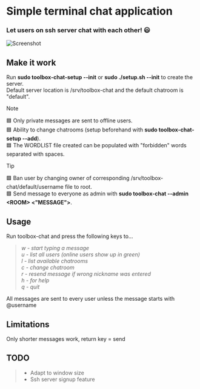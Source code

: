 # Simple terminal chat application
### Let users on ssh server chat with each other! :smiley:<br>
![Screenshot](https://github.com/william-andersson/chat/blob/main/Screenshot2.png)

## Make it work

Run **sudo toolbox-chat-setup --init** or **sudo ./setup.sh --init** to create the server.<br>
Default server location is /srv/toolbox-chat and the default chatroom is "default".<br>


> [!NOTE]
> :blue_square: Only private messages are sent to offline users.<br>
> :blue_square: Ability to change chatrooms (setup beforehand with **sudo toolbox-chat-setup --add**).<br>
> :blue_square: The WORDLIST file created can be populated with "forbidden" words separated with spaces.<br>

>[!TIP]
> :green_square: Ban user by changing owner of corresponding /srv/toolbox-chat/default/username file to root.<br>
> :green_square: Send message to everyone as admin with **sudo toolbox-chat --admin \<ROOM\> \<"MESSAGE"\>**.<br>

## Usage
Run toolbox-chat and press the following keys to...

> *w - start typing a message*<br>
> *u - list all users (online users show up in green)*<br>
> *l - list available chatrooms*<br>
> *c - change chatroom*<br>
> *r - resend message if wrong nickname was entered*<br>
> *h - for help*<br>
> *q - quit*<br>

All messages are sent to every user unless the message starts with @username<br>

## Limitations

Only shorter messages work, return key = send

## TODO

> * Adapt to window size<br>
> * Ssh server signup feature
